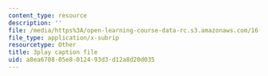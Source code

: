 ```yaml
---
content_type: resource
description: ''
file: /media/https%3A/open-learning-course-data-rc.s3.amazonaws.com/16-90-computational-methods-in-aerospace-engineering-spring-2014/a8ea670805e8012493d3d12a8d20d035_B4ueTZZZG0E.srt
file_type: application/x-subrip
resourcetype: Other
title: 3play caption file
uid: a8ea6708-05e8-0124-93d3-d12a8d20d035
---
```

